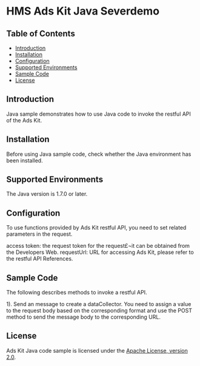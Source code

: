 # HMS Ads Kit Java Severdemo


## Table of Contents

 * [Introduction](#introduction)
 * [Installation](#installation)
 * [Configuration ](#configuration )
 * [Supported Environments](#supported-environments)
 * [Sample Code](#sample-code)
 * [License](#license)
 
 
## Introduction
Java sample demonstrates how to use Java code to invoke the restful API of the Ads Kit.

## Installation
Before using Java sample code, check whether the Java environment has been installed. 
    
## Supported Environments
The Java version is 1.7.0 or later.
    
## Configuration 
To use functions provided by Ads Kit restful API, you need to set related parameters in the request.
    
access token:  the request token for the request£¬it can be obtained from the Developers Web.
requestUrl:    URL for accessing Ads Kit, please refer to the restful API References.
	
## Sample Code
The following describes methods to invoke a restful API.

1). Send an message to create a dataCollector.
You need to assign a value to the request body based on the corresponding format and use the POST method to send the message body to the corresponding URL.
    
##  License
Ads Kit Java code sample is licensed under the [Apache License, version 2.0](http://www.apache.org/licenses/LICENSE-2.0).

